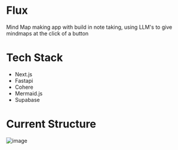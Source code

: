 # Flux
Mind Map making app with build in note taking, using LLM's to give mindmaps at the click of a button

# Tech Stack
- Next.js
- Fastapi
- Cohere
- Mermaid.js
- Supabase

# Current Structure
![image](https://github.com/user-attachments/assets/1438ed1b-6c32-4d05-8ce5-4e0df5b442a1)
